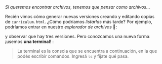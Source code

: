 _Si queremos encontrar archivos, tenemos que pensar como archivos..._

Recién vimos cómo generar nuevas versiones creando y editando copias de `curriculum.html`. ¿Cómo podríamos _listarlas_ más tarde? Por ejemplo, podríamos entrar en nuestro _explorador de archivos_ :open_file_folder::

<div class="mu-filebrowser" data-file="[
  { type: 'file',  name: 'curriculum-v1.html', content: ''},
  { type: 'file',  name: 'curriculum-v2.html', content: ''},
  { type: 'file',  name: 'curriculum-v3.html', content: ''}
]"></div>

y observar que hay tres versiones. Pero conozcamos una nueva forma: ¡usemos **una terminal**! :

> La terminal es la consola que se encuentra a continuación, en la que podés escribir comandos. Ingresá `ls` y fijate qué pasa.  

